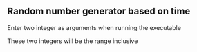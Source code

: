 Random number generator based on time
-------------------------------------
Enter two integer as arguments when running the executable

These two integers will be the range inclusive
